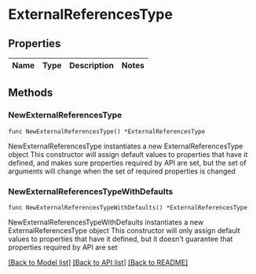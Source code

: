 # ExternalReferencesType

## Properties

Name | Type | Description | Notes
------------ | ------------- | ------------- | -------------

## Methods

### NewExternalReferencesType

`func NewExternalReferencesType() *ExternalReferencesType`

NewExternalReferencesType instantiates a new ExternalReferencesType object
This constructor will assign default values to properties that have it defined,
and makes sure properties required by API are set, but the set of arguments
will change when the set of required properties is changed

### NewExternalReferencesTypeWithDefaults

`func NewExternalReferencesTypeWithDefaults() *ExternalReferencesType`

NewExternalReferencesTypeWithDefaults instantiates a new ExternalReferencesType object
This constructor will only assign default values to properties that have it defined,
but it doesn't guarantee that properties required by API are set


[[Back to Model list]](../README.md#documentation-for-models) [[Back to API list]](../README.md#documentation-for-api-endpoints) [[Back to README]](../README.md)


